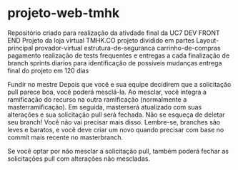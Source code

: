 # projeto-web-tmhk
Repositório criado para realização da ativdade final da UC7 DEV FRONT END
Projeto da loja virtual  TMHK.CO
projeto dividido em  partes 
Layout-principal
provador-virtual
estrutura-de-seguranca
carrinho-de-compras
pagamento
realização de tests frequentes e entregas a cada finalização de branch
sprints diarios para identificação de possíveis mudanças
entrega final do projeto em 120 dias

<linha de codigo adicionada para teste>

Fundir no mestre
Depois que você e sua equipe decidirem que a solicitação pull parece boa, você poderá mesclá-la.
Ao mesclar, você integra a ramificação do recurso na outra ramificação (normalmente a masterramificação).
Em seguida, masterserá atualizado com suas alterações e sua solicitação pull será fechada.
Não se esqueça de deletar seu branch! Você não vai precisar mais disso.
Lembre-se, branches são leves e baratos, e você deve criar um novo quando precisar com base no commit mais recente no masterbranch.

Se você optar por não mesclar a solicitação pull, também poderá fechar as solicitações pull com alterações não mescladas.